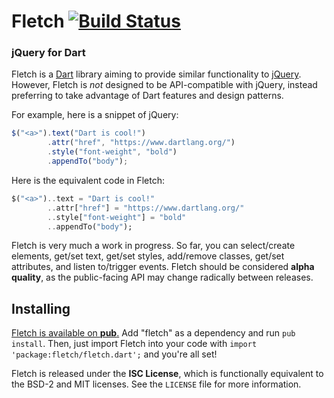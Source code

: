 # Fletch [![Build Status](https://drone.io/github.com/RobKellett/Fletch/status.png)](https://drone.io/github.com/RobKellett/Fletch/latest)
### jQuery for Dart

Fletch is a [Dart](https://www.dartlang.org/) library aiming to provide similar
functionality to [jQuery](http://jquery.com/). However, Fletch is _not_
designed to be API-compatible with jQuery, instead preferring to take advantage
of Dart features and design patterns.

For example, here is a snippet of jQuery:
```javascript
$("<a>").text("Dart is cool!")
        .attr("href", "https://www.dartlang.org/")
        .style("font-weight", "bold")
        .appendTo("body");
```

Here is the equivalent code in Fletch:
```dart
$("<a>")..text = "Dart is cool!"
        ..attr["href"] = "https://www.dartlang.org/"
        ..style["font-weight"] = "bold"
        ..appendTo("body");
```

Fletch is very much a work in progress. So far, you can select/create
elements, get/set text, get/set styles, add/remove classes, get/set attributes,
and listen to/trigger events. Fletch should be considered **alpha quality**, as
the public-facing API may change radically between releases.

## Installing

[Fletch is available on **pub**.](http://pub.dartlang.org/packages/fletch) Add
"fletch" as a dependency and run `pub install`. Then, just import Fletch into
your code with `import 'package:fletch/fletch.dart';` and you're all set!

Fletch is released under the **ISC License**, which is functionally equivalent
to the BSD-2 and MIT licenses. See the `LICENSE` file for more information.